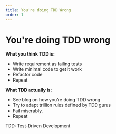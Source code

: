 ```yaml
---
title: You're doing TDD Wrong
order: 1
---
```


# You're doing TDD wrong

**What you think TDD is:**
- Write requirement as failing tests
- Write minimal code to get it work
- Refactor code
- Repeat

**What TDD actually is:**
- See blog on how you're doing TDD wrong
- Try to adapt trillion rules defined by TDD gurus
- Fail miserably.
- Repeat


TDD: Test-Driven Development